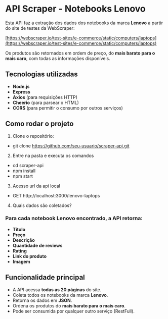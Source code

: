 # API Scraper - Notebooks Lenovo

Esta API faz a extração dos dados dos notebooks da marca **Lenovo** a partir do site de testes da WebScraper:

[https://webscraper.io/test-sites/e-commerce/static/computers/laptops](https://webscraper.io/test-sites/e-commerce/static/computers/laptops)

Os produtos são retornados em ordem de preço, do **mais barato para o mais caro**, com todas as informações disponíveis.

## Tecnologias utilizadas

- **Node.js**
- **Express**
- **Axios** (para requisições HTTP)
- **Cheerio** (para parsear o HTML)
- **CORS** (para permitir o consumo por outros serviços)

## Como rodar o projeto

1. Clone o repositório:

- git clone https://github.com/seu-usuario/scraper-api.git

2. Entre na pasta e executa os comandos
- cd scraper-api
- npm install
- npm start

3. Acesso url da api local
- GET http://localhost:3000/lenovo-laptops

4. Quais dados são coletados?
### Para cada notebook Lenovo encontrado, a API retorna:

- **Título**
- **Preço**
- **Descrição**
- **Quantidade de reviews**
- **Rating**
- **Link do produto**
- **Imagem**


## Funcionalidade principal

- A API acessa **todas as 20 páginas** do site.
- Coleta todos os notebooks da marca **Lenovo**.
- Retorna os dados em **JSON**.
- Ordena os produtos do **mais barato para o mais caro**.
- Pode ser consumida por qualquer outro serviço (RestFull).

